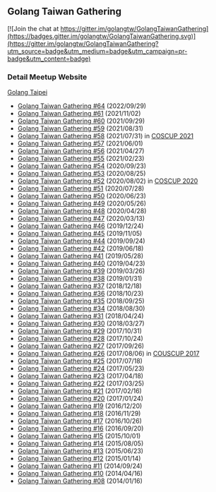 ## Golang Taiwan Gathering

[![Join the chat at https://gitter.im/golangtw/GolangTaiwanGathering](https://badges.gitter.im/golangtw/GolangTaiwanGathering.svg)](https://gitter.im/golangtw/GolangTaiwanGathering?utm_source=badge&utm_medium=badge&utm_campaign=pr-badge&utm_content=badge)


### Detail Meetup Website

[Golang Taipei](https://www.meetup.com/golang-taipei-meetup/)

- [Golang Taiwan Gathering #64](meetup/gtg64) (2022/09/29)
- [Golang Taiwan Gathering #61](meetup/gtg61) (2021/11/02)
- [Golang Taiwan Gathering #60](meetup/gtg60) (2021/09/29)
- [Golang Taiwan Gathering #59](meetup/gtg59) (2021/08/31)
- [Golang Taiwan Gathering #58](meetup/gtg58) (2021/07/31) in [COSCUP 2021](https://coscup.org/2021)
- [Golang Taiwan Gathering #57](meetup/gtg57) (2021/06/01)
- [Golang Taiwan Gathering #56](meetup/gtg56) (2021/04/27)
- [Golang Taiwan Gathering #55](meetup/gtg55) (2021/02/23)
- [Golang Taiwan Gathering #54](meetup/gtg54) (2020/09/23)
- [Golang Taiwan Gathering #53](meetup/gtg53) (2020/08/25)
- [Golang Taiwan Gathering #52](meetup/gtg52) (2020/08/02) in [COSCUP 2020](https://coscup.org/2020)
- [Golang Taiwan Gathering #51](meetup/gtg51) (2020/07/28)
- [Golang Taiwan Gathering #50](meetup/gtg50) (2020/06/23)
- [Golang Taiwan Gathering #49](meetup/gtg49) (2020/05/26)
- [Golang Taiwan Gathering #48](meetup/gtg48) (2020/04/28)
- [Golang Taiwan Gathering #47](meetup/gtg47) (2020/03/13)
- [Golang Taiwan Gathering #46](meetup/gtg46) (2019/12/24)
- [Golang Taiwan Gathering #45](meetup/gtg45) (2019/11/05)
- [Golang Taiwan Gathering #44](meetup/gtg44) (2019/09/24)
- [Golang Taiwan Gathering #42](meetup/gtg42) (2019/06/18)
- [Golang Taiwan Gathering #41](meetup/gtg41) (2019/05/28)
- [Golang Taiwan Gathering #40](meetup/gtg40) (2019/04/23)
- [Golang Taiwan Gathering #39](meetup/gtg39) (2019/03/26)
- [Golang Taiwan Gathering #38](meetup/gtg38) (2019/01/31)
- [Golang Taiwan Gathering #37](meetup/gtg37) (2018/12/18)
- [Golang Taiwan Gathering #36](meetup/gtg36) (2018/10/23)
- [Golang Taiwan Gathering #35](meetup/gtg35) (2018/09/25)
- [Golang Taiwan Gathering #34](meetup/gtg34) (2018/08/30)
- [Golang Taiwan Gathering #31](meetup/gtg31) (2018/04/24)
- [Golang Taiwan Gathering #30](meetup/gtg30) (2018/03/27)
- [Golang Taiwan Gathering #29](meetup/gtg29) (2017/10/31)
- [Golang Taiwan Gathering #28](meetup/gtg28) (2017/10/24)
- [Golang Taiwan Gathering #27](meetup/gtg27) (2017/09/26)
- [Golang Taiwan Gathering #26](meetup/gtg26) (2017/08/06) in [COUSCUP 2017](https://coscup.org/2017/#/)
- [Golang Taiwan Gathering #25](meetup/gtg25) (2017/07/18)
- [Golang Taiwan Gathering #24](meetup/gtg24) (2017/05/23)
- [Golang Taiwan Gathering #23](meetup/gtg23) (2017/04/18)
- [Golang Taiwan Gathering #22](meetup/gtg22) (2017/03/25)
- [Golang Taiwan Gathering #21](meetup/gtg21) (2017/02/16)
- [Golang Taiwan Gathering #20](meetup/gtg20) (2017/01/24)
- [Golang Taiwan Gathering #19](meetup/gtg19) (2016/12/20)
- [Golang Taiwan Gathering #18](meetup/gtg18) (2016/11/29)
- [Golang Taiwan Gathering #17](meetup/gtg17) (2016/10/26)
- [Golang Taiwan Gathering #16](meetup/gtg16) (2016/09/20)
- [Golang Taiwan Gathering #15](meetup/gtg15) (2015/10/01)
- [Golang Taiwan Gathering #14](meetup/gtg14) (2015/08/05)
- [Golang Taiwan Gathering #13](meetup/gtg13) (2015/06/23)
- [Golang Taiwan Gathering #12](meetup/gtg12) (2015/01/14)
- [Golang Taiwan Gathering #11](meetup/gtg11) (2014/09/24)
- [Golang Taiwan Gathering #10](meetup/gtg10) (2014/04/16)
- [Golang Taiwan Gathering #08](meetup/gtg8)  (2014/01/16)


